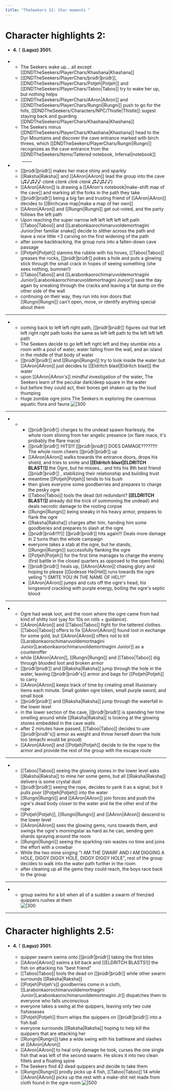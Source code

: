 ```yaml
---
title: "TheSeekers S2: Char moments "  
---
```


# Character highlights 2:

- #### 4. ᛚ (Laguz) 3501.  
- 
	- The Seekers wake up... all except [[DNDTheSeekers/PlayerChars/Khashana|Khashana]]   
	- [[DNDTheSeekers/PlayerChars/þrúđr|þrúđr]], [[DNDTheSeekers/PlayerChars/Potjeh|Potjeh]] and [[DNDTheSeekers/PlayerChars/Taboo|Taboo]] try to wake her up, but nothing helps  
	- [[DNDTheSeekers/PlayerChars/AAron|AAron]] and [[DNDTheSeekers/PlayerChars/Rungni|Rungni]] push to go for the hills, [[DNDTheSeekers/Characters/NPC/Thistle|Thistle]] sugest staying back and guarding [[DNDTheSeekers/PlayerChars/Khashana|Khashana]]  
	- The Seekers minus [[DNDTheSeekers/PlayerChars/Khashana|Khashana]] head to the Dyr Mountains and discover the cave entrance marked with birch threes, which [[DNDTheSeekers/PlayerChars/Rungni|Rungni]] recognizes as the cave entrance from the [[DNDTheSeekers/Items/Tattered notebook, Infernal|notebook]]   
 _____  
- 
	- [[þrúđr|þrúđr]] makes her mace shiny and sparkly  
	- [[Raksha|Raksha]] and [[AAron|AAron]] lead the group into the cave (♫♪♫♪♪ *clank clank clink clank* ♫♪♫♪♪)  
	- [[AAron|AAron]] is drawing a [[AAron's notebook|make-shift map of the cave]] and marking all the forks in the path they take  
	- [[þrúđr|þrúđr]] being a big fan and trusting friend of [[AAron|AAron]] decides to [[Birchcave map|make a map of her own]]  
	- [[AAron|AAron]] and [[Rungni|Rungni]] get out-voted, and the party follows the left path  
	- Upon reaching the super narrow left left left left left path [[Taboo|Taboo]] and [[Larabonkaorochimaruvoldemortnagini Junior|her familiar snake]] decide to slither across the path and leave a nice little <3 carving on the first widening of the path  
	- after some backtracking, the group runs into a fallen-down cave passage  
	- [[Potjeh|Potjeh]] slamms the rubble with his hoves, [[Taboo|Taboo]] greases the rocks, [[þrúđr|þrúđr]] pokes a hole and puts a glowing stick through the small crack in hopes of seeing something (she sees nothing, bummer!)  
	- [[Taboo|Taboo]] and [[Larabonkaorochimaruvoldemortnagini Junior|Larabonkaorochimaruvoldemortnagini Junior]] save the day again by sneaking through the cracks and leaving a fat dump on the other side of the wall  
	- continuing on their way, they run into iron doors that [[Rungni|Rungni]] can't open, move, or identify anything special about them  
___  
-   
	- coming back to left left right path, [[þrúđr|þrúđr]] figures out that left left right right path looks the same as left left path to the left left left path  
	- The Seekers decide to go left left right left and they stumble into a room with a pool of water, water falling from the wall, and an island in the middle of that body of water  
	- [[þrúđr|þrúđr]] and [[Rungni|Rungni]] try to look inside the water but [[AAron|AAron]] just decides to [[Eldritch blast|Eldritch blast]] the water  
	- upon [[AAron|AAron's]] mindful investigation of the water, The Seekers learn of the peculiar dark/deep square in the water  
	- but before they could act, their bones get shaken up by the loud thumping  
	- Huge zombie ogre joins The Seekers in exploring the cavernous aquatic flora and fauna
		 ![|300](zombieogre.png)  
___  
- -  
	- [[þrúđr|þrúđr]] charges to the undead spawn fearlessly, the whole room shining from her angelic presence (or flare mace, it's probably the flare mace)  
	- [[þrúđr|þrúđr]] HITS!!! [[þrúđr|þrúđr]] DOES DAMAGE??????!! The whole room cheers [[þrúđr|þrúđr]] up   
	- [[AAron|AAron]] walks towards the entrance doors, drops his shield, and tries to smite and **[[Eldritch blast|ELDRITCH BLAST!]]** the Ogre, but he misses... and hits his 8th best friend [[þrúđr|þrúđr]] , stabilizing their relationship and building trust  
	- meantime [[Potjeh|Potjeh]] tends to his bush  
	- then gives everyone some goodberries and prepares to charge the pesky ogre  
	- [[Taboo|Taboo]] tools the dead (bit redundant? **[[ELDRITCH BLAST!]]** already did the trick of summoning the undead) and deals necrotic damage to the rooting corpse   
	- [[Rungni|Rungni]] being sneaky in his heavy armor, prepares to flank the ogre  
	- [[Raksha|Raksha]] charges after him, handing him some goodberies and prepares to slash at the ogre  
	- [[þrúđr|þrúđr!!!!]] [[þrúđr|þrúđr]] hits again!!! Deals more damage in 2 turns than the whole campaign  
	- everyone takes a stab at the ogre, but he stands, [[Rungni|Rungni]] successfully flanking the ogre   
	- [[Potjeh|Potjeh]] for the first time manages to charge the enemy (first battle in the closed quarters as opposed to the open fields)  
	- [[þrúđr|þrúđr]] heals up, [[AAron|AAron]] chasing glory and hoping to please [[Godesse Hel|Hel]] runs towards the ogre yelling "I SMITE YOU IN THE NAME OF HEL!!!"  
	- [[AAron|AAron]] jumps and cuts off the ogre's head, his longsword crackling with purple energy, boiling the ogre's septic blood  
___  
-  
	- Ogre had weak loot, and the room where the ogre came from had kind of shitty loot (yay for 10s on rolls + guidance).  
	- [[AAron|AAron]] and [[Taboo|Taboo]] fight for the tattered clothes. [[Taboo|Taboo]] offers to fix [[AAron|AAron]] found loot in exchange for some gold, but [[AAron|AAron]] offers not to kill [[Larabonkaorochimaruvoldemortnagini Junior|Larabonkaorochimaruvoldemortnagini Junior]] as a counteroffer  
	- while [[AAron|AAron]], [[Rungni|Rungni]] and [[Taboo|Taboo]] dig through blooded loot and broken armor  
	- [[þrúđr|þrúđr]] and [[Raksha|Raksha]] jump through the hole in the water, leaving [[þrúđr|þrúđr's]] armor and bags for [[Potjeh|Potjeh]] to carry  
	- [[AAron|AAron]] keeps track of time by creating small illusionary items each minute. Small golden ogre token, small purple sword, and small book  
	- [[þrúđr|þrúđr]] and [[Raksha|Raksha]] jump through the waterfall in the lower level  
	- in the lower section of the cave, [[þrúđr|þrúđr]] is spending her time smelling around while [[Raksha|Raksha]] is looking at the glowing stones embedded in the cave walls  
	- after 2 minutes have passed, [[Taboo|Taboo]] decides to use [[þrúđr|þrúđr's]] armor as weight and throw herself down the hole too (emachi would be proud)  
	- [[AAron|AAron]] and [[Potjeh|Potjeh]] decide to tie the rope to the armor and provide the rest of the group with the escape route  
___  
-   
	- [[Taboo|Taboo]] seeing the glowing stones in the lower level asks [[Raksha|Raksha]] to mine her some gems, but all [[Raksha|Raksha]] delivers is some crystal dust  
	- [[þrúđr|þrúđr]] seeing the rope, decides to yank it as a signal, but it pulls poor [[Potjeh|Potjeh]] into the water  
	- [[Rungni|Rungni]] and [[AAron|AAron]] join forces and push the ogre's dead body closer to the water and tie the other end of the rope  
	- [[Potjeh|Potjeh]], [[Rungni|Rungni]] and [[AAron|AAron]] descend to the lower level  
	- [[AAron|AAron]] sees the glowing gems, runs towards them, and swings the ogre's morningstar as hard as he can, sending gem shards spraying around the room  
	- [[Rungni|Rungni]] seeing the sparkling rain wastes no time and joins the effort with a crowbar   
	- While the two mine singing "I AM THE DWARF AND I AM DIGGING A HOLE, DIGGY DIGGY HOLE, DIGGY DIGGY HOLE", rest of the group decides to walk into the water path further in the room  
	- after cleaning up all the gems they could reach, the boys race back to the group  
___  
-   
	- group swims for a bit when all of a sudden a swarm of frenzied quippers rushes at them  
		 ![|300](swarmquippers.png)  
___

# Character highlights 2.5:

- #### 4. ᛚ (Laguz) 3501.
	- quipper swarm swims onto [[þrúđr|þrúđr]] taking the first bites
	- [[AAron|AAron]] swims a bit back and [[ELDRITCH BLASTS!]] the fish on attacking his "best friend"
	- [[Taboo|Taboo]] tools the dead on [[þrúđr|þrúđr]] while other swarm surrounds [[Raksha|Raksha]]
	- [[Potjeh|Potjeh's]] goodberries come in a cluth, [[Larabonkaorochimaruvoldemortnagini Junior|Larabonkaorochimaruvoldemortnagini Jr]] dispatches them to everyone who falls unconscious 
	- everyone takes a swing at the quippers, leaving only two cute fishieseses
	- [[Potjeh|Potjeh]] thorn whips the quippers on [[þrúđr|þrúđr]] into a fish ball
	- everyone surrounds [[Raksha|Raksha]] hoping to help kill the quippers that are attacking her
	- [[Rungni|Rungni]] take a wide swing with his battleaxe and slashes at [[AAron|AAron]] 
	- [[AAron|AAron]] to heal only damage he took, curses the one single fish that was left of the second swarm. He slices it into two clean fillets and a floating spine
	- The Seekers find 42 dead quippers and decide to take them
	- [[Rungni|Rungni]] prodly picks up 4 fish, [[Taboo|Taboo]] 14 while [[AAron|AAron]] picks up the rest with a make-shit net made from cloth found in the ogre room
		 ![|500](feshes.png)
